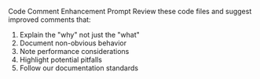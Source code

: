 Code Comment Enhancement Prompt
Review these code files and suggest improved comments that:
1. Explain the "why" not just the "what"
2. Document non-obvious behavior
3. Note performance considerations
4. Highlight potential pitfalls
5. Follow our documentation standards